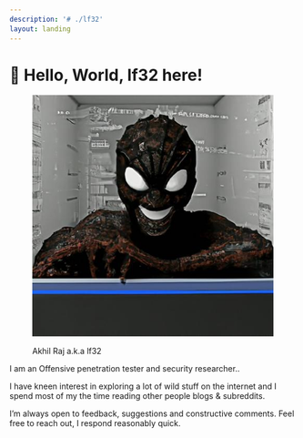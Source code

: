 ```yaml
---
description: '# ./lf32'
layout: landing
---
```


# 👋 Hello, World, lf32 here!

<figure><img src=".gitbook/assets/Avatar.png" alt=""><figcaption><p>Akhil Raj a.k.a lf32</p></figcaption></figure>

I am an Offensive penetration tester and security researcher..

I have kneen interest in exploring a lot of wild stuff on the internet and I spend most of my the time  reading other people blogs & subreddits.

I’m always open to feedback, suggestions and constructive comments. Feel free to reach out, I respond reasonably quick.
